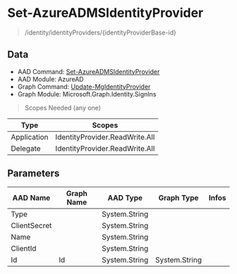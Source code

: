 # Set-AzureADMSIdentityProvider

> /identity/identityProviders/{identityProviderBase-id}

## Data

+ AAD Command: [Set-AzureADMSIdentityProvider](https://docs.microsoft.com/en-us/powershell/module/AzureAD/Set-AzureADMSIdentityProvider)
+ AAD Module: AzureAD
+ Graph Command: [Update-MgIdentityProvider](https://docs.microsoft.com/en-us/powershell/module/Microsoft.Graph.Identity.SignIns/Update-MgIdentityProvider)
+ Graph Module: Microsoft.Graph.Identity.SignIns

> Scopes Needed (any one)

|Type|Scopes|
|---|---|
|Application|IdentityProvider.ReadWrite.All|
|Delegate|IdentityProvider.ReadWrite.All|

## Parameters

|AAD Name|Graph Name|AAD Type|Graph Type|Infos|
|---|---|---|---|---|
|Type||System.String|||
|ClientSecret||System.String|||
|Name||System.String|||
|ClientId||System.String|||
|Id|Id|System.String|System.String||

